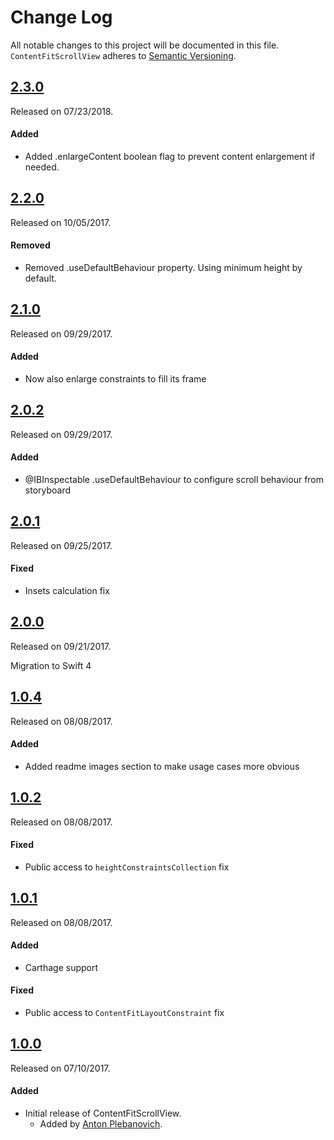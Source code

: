 # Change Log
All notable changes to this project will be documented in this file.
`ContentFitScrollView` adheres to [Semantic Versioning](http://semver.org/).


## [2.3.0](https://github.com/APUtils/ContentFitScrollView/releases/tag/2.3.0)
Released on 07/23/2018.

#### Added
- Added .enlargeContent boolean flag to prevent content enlargement if needed.


## [2.2.0](https://github.com/APUtils/ContentFitScrollView/releases/tag/2.2.0)
Released on 10/05/2017.

#### Removed
- Removed .useDefaultBehaviour property. Using minimum height by default.


## [2.1.0](https://github.com/APUtils/ContentFitScrollView/releases/tag/2.1.0)
Released on 09/29/2017.

#### Added
- Now also enlarge constraints to fill its frame


## [2.0.2](https://github.com/APUtils/ContentFitScrollView/releases/tag/2.0.2)
Released on 09/29/2017.

#### Added
- @IBInspectable .useDefaultBehaviour to configure scroll behaviour from storyboard


## [2.0.1](https://github.com/APUtils/ContentFitScrollView/releases/tag/2.0.1)
Released on 09/25/2017.

#### Fixed
- Insets calculation fix


## [2.0.0](https://github.com/APUtils/ContentFitScrollView/releases/tag/2.0.0)
Released on 09/21/2017.

Migration to Swift 4


## [1.0.4](https://github.com/APUtils/ContentFitScrollView/releases/tag/1.0.4)
Released on 08/08/2017.

#### Added
- Added readme images section to make usage cases more obvious


## [1.0.2](https://github.com/APUtils/ContentFitScrollView/releases/tag/1.0.2)
Released on 08/08/2017.

#### Fixed
- Public access to `heightConstraintsCollection` fix


## [1.0.1](https://github.com/APUtils/ContentFitScrollView/releases/tag/1.0.1)
Released on 08/08/2017.

#### Added
- Carthage support

#### Fixed
- Public access to `ContentFitLayoutConstraint` fix


## [1.0.0](https://github.com/APUtils/ContentFitScrollView/releases/tag/1.0.0)
Released on 07/10/2017.

#### Added
- Initial release of ContentFitScrollView.
  - Added by [Anton Plebanovich](https://github.com/anton-plebanovich).
